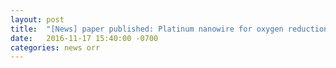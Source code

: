 ```yaml
---
layout: post
title:  "[News] paper published: Platinum nanowire for oxygen reduction reaction (Science)"
date:   2016-11-17 15:40:00 -0700
categories: news orr 
---
```


